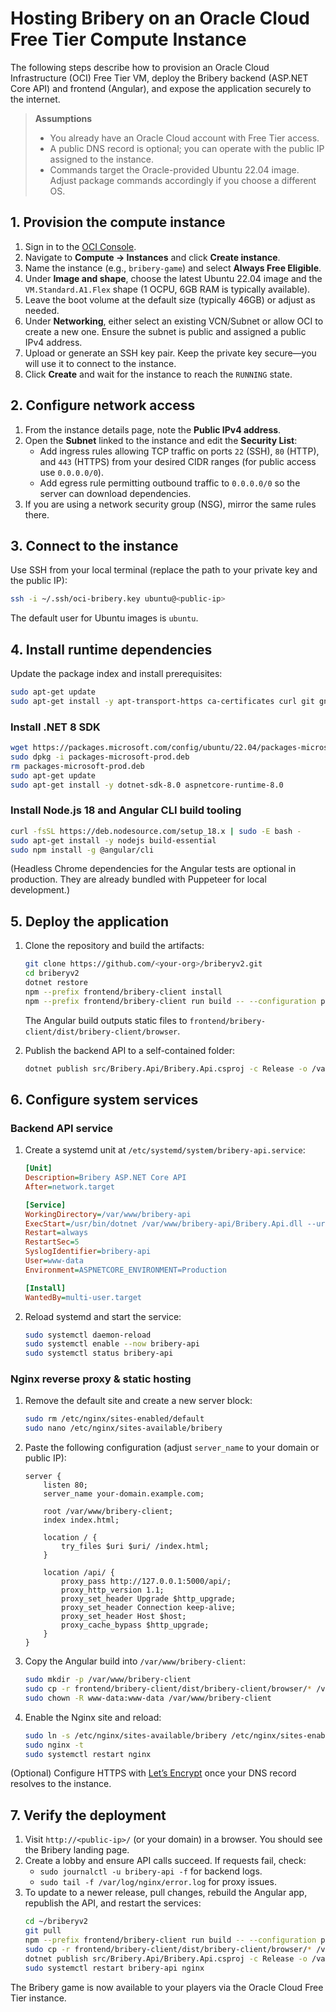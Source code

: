 # Hosting Bribery on an Oracle Cloud Free Tier Compute Instance

The following steps describe how to provision an Oracle Cloud Infrastructure (OCI) Free Tier VM, deploy the Bribery backend (ASP.NET Core API) and frontend (Angular), and expose the application securely to the internet.

> **Assumptions**
> - You already have an Oracle Cloud account with Free Tier access.
> - A public DNS record is optional; you can operate with the public IP assigned to the instance.
> - Commands target the Oracle-provided Ubuntu 22.04 image. Adjust package commands accordingly if you choose a different OS.

## 1. Provision the compute instance

1. Sign in to the [OCI Console](https://cloud.oracle.com/).
2. Navigate to **Compute → Instances** and click **Create instance**.
3. Name the instance (e.g., `bribery-game`) and select **Always Free Eligible**.
4. Under **Image and shape**, choose the latest Ubuntu 22.04 image and the `VM.Standard.A1.Flex` shape (1 OCPU, 6GB RAM is typically available).
5. Leave the boot volume at the default size (typically 46GB) or adjust as needed.
6. Under **Networking**, either select an existing VCN/Subnet or allow OCI to create a new one. Ensure the subnet is public and assigned a public IPv4 address.
7. Upload or generate an SSH key pair. Keep the private key secure—you will use it to connect to the instance.
8. Click **Create** and wait for the instance to reach the `RUNNING` state.

## 2. Configure network access

1. From the instance details page, note the **Public IPv4 address**.
2. Open the **Subnet** linked to the instance and edit the **Security List**:
   - Add ingress rules allowing TCP traffic on ports `22` (SSH), `80` (HTTP), and `443` (HTTPS) from your desired CIDR ranges (for public access use `0.0.0.0/0`).
   - Add egress rule permitting outbound traffic to `0.0.0.0/0` so the server can download dependencies.
3. If you are using a network security group (NSG), mirror the same rules there.

## 3. Connect to the instance

Use SSH from your local terminal (replace the path to your private key and the public IP):

```bash
ssh -i ~/.ssh/oci-bribery.key ubuntu@<public-ip>
```

The default user for Ubuntu images is `ubuntu`.

## 4. Install runtime dependencies

Update the package index and install prerequisites:

```bash
sudo apt-get update
sudo apt-get install -y apt-transport-https ca-certificates curl git gnupg nginx
```

### Install .NET 8 SDK

```bash
wget https://packages.microsoft.com/config/ubuntu/22.04/packages-microsoft-prod.deb -O packages-microsoft-prod.deb
sudo dpkg -i packages-microsoft-prod.deb
rm packages-microsoft-prod.deb
sudo apt-get update
sudo apt-get install -y dotnet-sdk-8.0 aspnetcore-runtime-8.0
```

### Install Node.js 18 and Angular CLI build tooling

```bash
curl -fsSL https://deb.nodesource.com/setup_18.x | sudo -E bash -
sudo apt-get install -y nodejs build-essential
sudo npm install -g @angular/cli
```

(Headless Chrome dependencies for the Angular tests are optional in production. They are already bundled with Puppeteer for local development.)

## 5. Deploy the application

1. Clone the repository and build the artifacts:
   ```bash
   git clone https://github.com/<your-org>/briberyv2.git
   cd briberyv2
   dotnet restore
   npm --prefix frontend/bribery-client install
   npm --prefix frontend/bribery-client run build -- --configuration production
   ```
   The Angular build outputs static files to `frontend/bribery-client/dist/bribery-client/browser`.

2. Publish the backend API to a self-contained folder:
   ```bash
   dotnet publish src/Bribery.Api/Bribery.Api.csproj -c Release -o /var/www/bribery-api
   ```

## 6. Configure system services

### Backend API service

1. Create a systemd unit at `/etc/systemd/system/bribery-api.service`:
   ```ini
   [Unit]
   Description=Bribery ASP.NET Core API
   After=network.target

   [Service]
   WorkingDirectory=/var/www/bribery-api
   ExecStart=/usr/bin/dotnet /var/www/bribery-api/Bribery.Api.dll --urls http://0.0.0.0:5000
   Restart=always
   RestartSec=5
   SyslogIdentifier=bribery-api
   User=www-data
   Environment=ASPNETCORE_ENVIRONMENT=Production

   [Install]
   WantedBy=multi-user.target
   ```
2. Reload systemd and start the service:
   ```bash
   sudo systemctl daemon-reload
   sudo systemctl enable --now bribery-api
   sudo systemctl status bribery-api
   ```

### Nginx reverse proxy & static hosting

1. Remove the default site and create a new server block:
   ```bash
   sudo rm /etc/nginx/sites-enabled/default
   sudo nano /etc/nginx/sites-available/bribery
   ```
2. Paste the following configuration (adjust `server_name` to your domain or public IP):
   ```nginx
   server {
       listen 80;
       server_name your-domain.example.com;

       root /var/www/bribery-client;
       index index.html;

       location / {
           try_files $uri $uri/ /index.html;
       }

       location /api/ {
           proxy_pass http://127.0.0.1:5000/api/;
           proxy_http_version 1.1;
           proxy_set_header Upgrade $http_upgrade;
           proxy_set_header Connection keep-alive;
           proxy_set_header Host $host;
           proxy_cache_bypass $http_upgrade;
       }
   }
   ```
3. Copy the Angular build into `/var/www/bribery-client`:
   ```bash
   sudo mkdir -p /var/www/bribery-client
   sudo cp -r frontend/bribery-client/dist/bribery-client/browser/* /var/www/bribery-client/
   sudo chown -R www-data:www-data /var/www/bribery-client
   ```
4. Enable the Nginx site and reload:
   ```bash
   sudo ln -s /etc/nginx/sites-available/bribery /etc/nginx/sites-enabled/bribery
   sudo nginx -t
   sudo systemctl restart nginx
   ```

(Optional) Configure HTTPS with [Let’s Encrypt](https://certbot.eff.org/instructions?ws=nginx&os=ubuntufocal) once your DNS record resolves to the instance.

## 7. Verify the deployment

1. Visit `http://<public-ip>/` (or your domain) in a browser. You should see the Bribery landing page.
2. Create a lobby and ensure API calls succeed. If requests fail, check:
   - `sudo journalctl -u bribery-api -f` for backend logs.
   - `sudo tail -f /var/log/nginx/error.log` for proxy issues.
3. To update to a newer release, pull changes, rebuild the Angular app, republish the API, and restart the services:
   ```bash
   cd ~/briberyv2
   git pull
   npm --prefix frontend/bribery-client run build -- --configuration production
   sudo cp -r frontend/bribery-client/dist/bribery-client/browser/* /var/www/bribery-client/
   dotnet publish src/Bribery.Api/Bribery.Api.csproj -c Release -o /var/www/bribery-api
   sudo systemctl restart bribery-api nginx
   ```

The Bribery game is now available to your players via the Oracle Cloud Free Tier instance.
